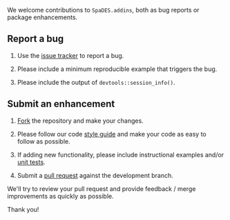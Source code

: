 We welcome contributions to `SpaDES.addins`, both as bug reports or package enhancements.

## Report a bug

1. Use the [issue tracker](https://github.com/PredictiveEcology/SpaDES.addins/issues) to report a bug.

2. Please include a minimum reproducible example that triggers the bug.

3. Please include the output of `devtools::session_info()`.

## Submit an enhancement

1. [Fork](https://github.com/rstudio/rstudio/fork) the repository and make your changes.

2. Please follow our code [style guide](https://github.com/PredictiveEcology/SpaDES/wiki/Dev-Docs---Code-Style-Guide) and make your code as easy to follow as possible.

3. If adding new functionality, please include instructional examples and/or [unit tests](http://r-pkgs.had.co.nz/tests.html).

3. Submit a [pull request](https://docs.github.com/articles/using-pull-requests) against the development branch.

We'll try to review your pull request and provide feedback / merge improvements as quickly as possible.

Thank you!

